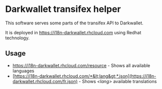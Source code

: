 Darkwallet transifex helper
===========================

This software serves some parts of the transifex API to Darkwallet.

It is deployed in https://i18n-darkwallet.rhcloud.com using Redhat technology.

Usage
-----

* https://i18n-darkwallet.rhcloud.com/resource - Shows all available languages
* [https://i18n-darkwallet.rhcloud.com/*&lt;lang&gt;*.json](https://i18n-darkwallet.rhcloud.com/fr.json) - Shows *&lt;lang&gt;* available translations
